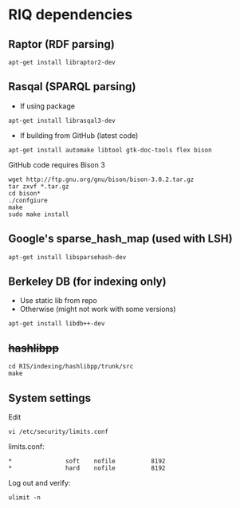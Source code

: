 # RIQ dependencies

## Raptor (RDF parsing)

```
apt-get install libraptor2-dev
```

## Rasqal (SPARQL parsing)

* If using package
```
apt-get install librasqal3-dev
```
* If building from GitHub (latest code)
```
apt-get install automake libtool gtk-doc-tools flex bison
```
GitHub code requires Bison 3
```
wget http://ftp.gnu.org/gnu/bison/bison-3.0.2.tar.gz
tar zxvf *.tar.gz
cd bison*
./confgiure
make
sudo make install
```

## Google's sparse_hash_map (used with LSH)
```
apt-get install libsparsehash-dev
```

## Berkeley DB (for indexing only)

* Use static lib from repo
* Otherwise (might not work with some versions)
```
apt-get install libdb++-dev
```

## ~~hashlibpp~~
```
cd RIS/indexing/hashlibpp/trunk/src
make
```

## System settings

Edit
```
vi /etc/security/limits.conf
```

limits.conf:
```
*               soft    nofile          8192
*               hard    nofile          8192
```

Log out and verify:
```
ulimit -n
```
